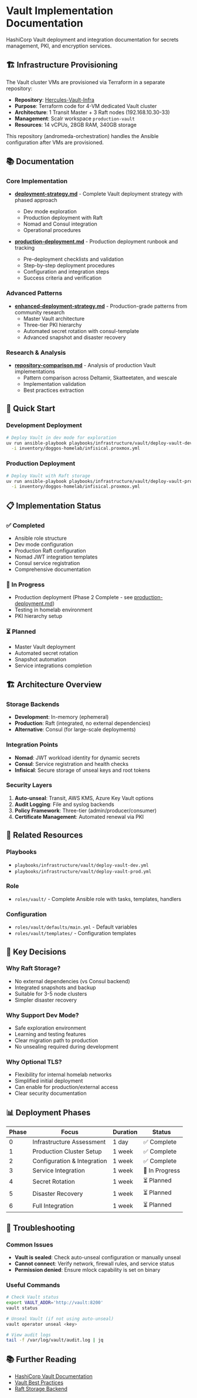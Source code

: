 # Vault Implementation Documentation

HashiCorp Vault deployment and integration documentation for secrets management, PKI, and encryption services.

## 🏗️ Infrastructure Provisioning

The Vault cluster VMs are provisioned via Terraform in a separate repository:

- **Repository**: [Hercules-Vault-Infra](https://github.com/basher83/Hercules-Vault-Infra)
- **Purpose**: Terraform code for 4-VM dedicated Vault cluster
- **Architecture**: 1 Transit Master + 3 Raft nodes (192.168.10.30-33)
- **Management**: Scalr workspace `production-vault`
- **Resources**: 14 vCPUs, 28GB RAM, 340GB storage

This repository (andromeda-orchestration) handles the Ansible configuration after VMs are provisioned.

## 📚 Documentation

### Core Implementation

- **[deployment-strategy.md](deployment-strategy.md)** - Complete Vault deployment strategy with phased approach
  - Dev mode exploration
  - Production deployment with Raft
  - Nomad and Consul integration
  - Operational procedures

- **[production-deployment.md](production-deployment.md)** - Production deployment runbook and tracking
  - Pre-deployment checklists and validation
  - Step-by-step deployment procedures
  - Configuration and integration steps
  - Success criteria and verification

### Advanced Patterns

- **[enhanced-deployment-strategy.md](enhanced-deployment-strategy.md)** - Production-grade patterns from community research
  - Master Vault architecture
  - Three-tier PKI hierarchy
  - Automated secret rotation with consul-template
  - Advanced snapshot and disaster recovery

### Research & Analysis

- **[repository-comparison.md](repository-comparison.md)** - Analysis of production Vault implementations
  - Pattern comparison across Deltamir, Skatteetaten, and wescale
  - Implementation validation
  - Best practices extraction

## 🚀 Quick Start

### Development Deployment

```bash
# Deploy Vault in dev mode for exploration
uv run ansible-playbook playbooks/infrastructure/vault/deploy-vault-dev.yml \
  -i inventory/doggos-homelab/infisical.proxmox.yml
```

### Production Deployment

```bash
# Deploy Vault with Raft storage
uv run ansible-playbook playbooks/infrastructure/vault/deploy-vault-prod.yml \
  -i inventory/doggos-homelab/infisical.proxmox.yml
```

## 📋 Implementation Status

### ✅ Completed

- Ansible role structure
- Dev mode configuration
- Production Raft configuration
- Nomad JWT integration templates
- Consul service registration
- Comprehensive documentation

### 🚧 In Progress

- Production deployment (Phase 2 Complete - see [production-deployment.md](production-deployment.md))
- Testing in homelab environment
- PKI hierarchy setup

### ⏳ Planned

- Master Vault deployment
- Automated secret rotation
- Snapshot automation
- Service integrations completion

## 🏗️ Architecture Overview

### Storage Backends

- **Development**: In-memory (ephemeral)
- **Production**: Raft (integrated, no external dependencies)
- **Alternative**: Consul (for large-scale deployments)

### Integration Points

- **Nomad**: JWT workload identity for dynamic secrets
- **Consul**: Service registration and health checks
- **Infisical**: Secure storage of unseal keys and root tokens

### Security Layers

1. **Auto-unseal**: Transit, AWS KMS, Azure Key Vault options
2. **Audit Logging**: File and syslog backends
3. **Policy Framework**: Three-tier (admin/producer/consumer)
4. **Certificate Management**: Automated renewal via PKI

## 📁 Related Resources

### Playbooks

- `playbooks/infrastructure/vault/deploy-vault-dev.yml`
- `playbooks/infrastructure/vault/deploy-vault-prod.yml`

### Role

- `roles/vault/` - Complete Ansible role with tasks, templates, handlers

### Configuration

- `roles/vault/defaults/main.yml` - Default variables
- `roles/vault/templates/` - Configuration templates

## 🔑 Key Decisions

### Why Raft Storage?

- No external dependencies (vs Consul backend)
- Integrated snapshots and backup
- Suitable for 3-5 node clusters
- Simpler disaster recovery

### Why Support Dev Mode?

- Safe exploration environment
- Learning and testing features
- Clear migration path to production
- No unsealing required during development

### Why Optional TLS?

- Flexibility for internal homelab networks
- Simplified initial deployment
- Can enable for production/external access
- Clear security documentation

## 📊 Deployment Phases

| Phase | Focus | Duration | Status |
|-------|-------|----------|--------|
| 0 | Infrastructure Assessment | 1 day | ✅ Complete |
| 1 | Production Cluster Setup | 1 week | ✅ Complete |
| 2 | Configuration & Integration | 1 week | ✅ Complete |
| 3 | Service Integration | 1 week | 🚧 In Progress |
| 4 | Secret Rotation | 1 week | ⏳ Planned |
| 5 | Disaster Recovery | 1 week | ⏳ Planned |
| 6 | Full Integration | 1 week | ⏳ Planned |

## 🔧 Troubleshooting

### Common Issues

- **Vault is sealed**: Check auto-unseal configuration or manually unseal
- **Cannot connect**: Verify network, firewall rules, and service status
- **Permission denied**: Ensure mlock capability is set on binary

### Useful Commands

```bash
# Check Vault status
export VAULT_ADDR='http://vault:8200'
vault status

# Unseal Vault (if not using auto-unseal)
vault operator unseal <key>

# View audit logs
tail -f /var/log/vault/audit.log | jq
```

## 📚 Further Reading

- [HashiCorp Vault Documentation](https://developer.hashicorp.com/vault)
- [Vault Best Practices](https://developer.hashicorp.com/vault/docs/concepts/seal)
- [Raft Storage Backend](https://developer.hashicorp.com/vault/docs/configuration/storage/raft)

